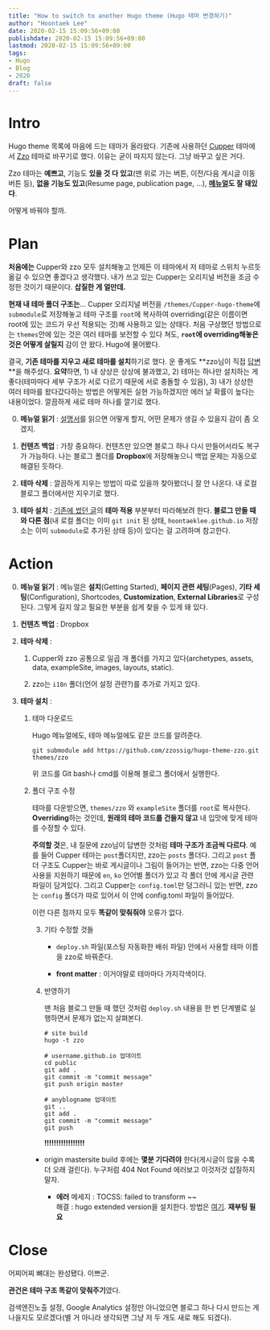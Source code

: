 ```yaml
---
title: "How to switch to another Hugo theme (Hugo 테마 변경하기)"
author: "Hoontaek Lee"
date: 2020-02-15 15:09:56+09:00
publishdate: 2020-02-15 15:09:56+09:00
lastmod: 2020-02-15 15:09:56+09:00
tags:
- Hugo
- Blog
- 2020
draft: false
---
```


# Intro

Hugo theme 목록에 마음에 드는 테마가 올라왔다. 기존에 사용하던 [Cupper](https://github.com/zwbetz-gh/cupper-hugo-theme) 테마에서 [Zzo](https://themes.gohugo.io//theme/hugo-theme-zzo/en/) 테마로 바꾸기로 했다. 이유는 굳이 따지지 않는다. 그냥 바꾸고 싶은 거다. 

Zzo 테마는 **예쁘고**, 기능도 **있을 것 다 있고**(맨 위로 가는 버튼, 이전/다음 게시글 이동 버튼 등), **없을 기능도 있고**(Resume page, publication page, ...), **[메뉴얼](https://zzodocs.netlify.com/)도 잘 돼있다**. 

어떻게 바꿔야 할까.



# Plan

**처음에는** Cupper와 zzo 모두 설치해놓고 언제든 이 테마에서 저 테마로 스위치 누르듯 옮길 수 있으면 좋겠다고 생각했다. 내가 쓰고 있는 Cupper는 오리지널 버전을 조금 수정한 것이기 때문이다. **삽질한 게 얼만데.** 

**현재 내 테마 폴더 구조는**... Cupper 오리지널 버전을 `/themes/Cupper-hugo-theme`에 `submodule`로 저장해놓고 테마 구조를 `root`에 복사하여 overriding(같은 이름이면 root에 있는 코드가 우선 적용되는 것)해 사용하고 있는 상태다. 처음 구상했던 방법으로는 `themes`안에 있는 것은 여러 테마를 보전할 수 있다 쳐도, **`root`에 overriding해놓은 것은 어떻게 살릴지** 감이 안 왔다. Hugo에 물어봤다.

결국, **기존 테마를 지우고 새로 테마를 설치**하기로 했다. 운 좋게도 **zzo님이 직접 [답변](https://discourse.gohugo.io/t/how-to-save-the-customized-theme-before-applying-another-theme/23321/4)**을 해주셨다. **요약**하면, 1) 내 상상은 상상에 불과했고, 2) 테마는 하나만 설치하는 게 좋다(테마마다 세부 구조가 서로 다르기 때문에 서로 충돌할 수 있음), 3) 내가 상상한 여러 테마를 왔다갔다하는 방법은 어떻게든 실현 가능하겠지만 에러 날 확률이 높다는 내용이었다. 깔끔하게 새로 테마 하나를 깔기로 했다.

0. **메뉴얼 읽기** : [설명서](https://zzodocs.netlify.com/)를 읽으면 어떻게 할지, 어떤 문제가 생길 수 있을지 감이 좀 오겠지.

1. **컨텐츠 백업** : 가장 중요하다. 컨텐츠만 있으면 블로그 하나 다시 만들어서라도 복구가 가능하다. 나는 블로그 폴더를 **Dropbox**에 저장해놓으니 백업 문제는 자동으로 해결된 듯하다.
2. **테마 삭제** : 깔끔하게 지우는 방법이 따로 있을까 찾아봤더니 잘 안 나온다. 내 로컬 블로그 폴더에서만 지우기로 했다.
3. **테마 설치** : [기존에 썼던 글](/post/20191229_blogging_with_hugo.md)의 **테마 적용** 부분부터 따라해보려 한다. **블로그 만들 때와 다른 점**(내 로컬 폴더는 이미 `git init` 된 상태, `hoontaeklee.github.io` 저장소는 이미 `submodule`로 추가된 상태 등)이 있다는 걸 고려하며 참고한다.



# Action

0. **메뉴얼 읽기** : 메뉴얼은 **설치**(Getting Started), **페이지 관련 세팅**(Pages), **기타 세팅**(Configuration), Shortcodes, **Customization**, **External Libraries**로 구성된다. 그렇게 길지 않고 필요한 부분을 쉽게 찾을 수 있게 돼 있다.

   

1. **컨텐츠 백업** : Dropbox

   

2. **테마 삭제** :

   1. Cupper와 zzo 공통으로 일곱 개 폴더를 가지고 있다(archetypes, assets, data, exampleSite, images, layouts, static).

   2. zzo는 `i18n` 폴더(언어 설정 관련?)를 추가로 가지고 있다.

      

3. **테마 설치** : 

   1. 테마 다운로드

      Hugo 메뉴얼에도, 테마 메뉴얼에도 같은 코드를 알려준다.
      ```
      git submodule add https://github.com/zzossig/hugo-theme-zzo.git themes/zzo
      ```
      위 코드를 Git bash나 cmd를 이용해 블로그 폴더에서 실행한다.    
      
      
      
   2. 폴더 구조 수정

      테마를 다운받으면, `themes/zzo` 와 `exampleSite` 폴더를 `root`로 복사한다. **Overriding**하는 것인데, **원래의 테마 코드를 건들지 않고** 내 입맛에 맞게 테마를 수정할 수 있다. 

      **주의할 것**은, 내 질문에 zzo님이 답변한 것처럼 **테마 구조가 조금씩 다르다**. 예를 들어 Cupper 테마는 `post`폴더지만, zzo는 `posts` 폴더다. 그리고 `post` 폴더 구조도 Cupper는 바로 게시글이나 그림이 들어가는 반면, zzo는 다중 언어 사용을 지원하기 때문에 `en`, `ko` 언어별 폴더가 있고 각 폴더 안에 게시글 관련 파일이 담겨있다. 그리고 Cupper는 `config.toml`만 덩그러니 있는 반면, zzo는 `config` 폴더가 따로 있어서 이 안에 config.toml 파일이 들어있다.

      이런 다른 점까지 모두 **똑같이 맞춰줘야** 오류가 없다. 

      

      3. 기타 수정할 것들

         - `deploy.sh` 파일(포스팅 자동화한 배쉬 파일) 안에서 사용할 테마 이름을 zzo로 바꿔준다.

         - **front matter** : 이거야말로 테마마다 가지각색이다.

           

      4. 반영하기

         맨 처음 블로그 만들 때 했던 것처럼 `deploy.sh` 내용을 한 번 단계별로 실행하면서 문제가 없는지 살펴본다.

         ```hugo &amp; git
         # site build
         hugo -t zzo
         
         # username.github.io 업데이트
         cd public
         git add .
         git commit -m "commit message"
         git push origin master
         
         # anyblogname 업데이트
         git ..
         git add .
         git commit -m "commit message"
         git push 
         ```
         
         
         
         **!!!!!!!!!!!!!!!!!**
         
      - origin mastersite build 후에는 **몇분 기다려야** 한다(게시글이 많을 수록 더 오래 걸린다). 
           누구처럼 404 Not Found 에러보고 이것저것 삽질하지 말자.
         
         - **에러**
           메세지 : TOCSS: failed to transform ~~        
           해결 : hugo extended version을 설치한다. 방법은 [여기](https://gohugo.io/getting-started/installing/#chocolatey-windows). **재부팅 필요**
         
           
      
# Close

어찌어찌 뼈대는 완성됐다. 이쁘군.

**관건은 테마 구조 똑같이 맞춰주기**였다.

검색엔진노출 설정, Google Analytics 설정만 아니었으면 블로그 하나 다시 만드는 게 나을지도 모르겠다(별 거 아니라 생각되면 그냥 저 두 개도 새로 해도 되겠다).

